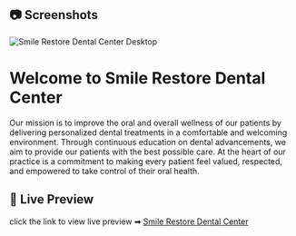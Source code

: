 
## 📷 Screenshots
![Smile Restore Dental Center Desktop](https://ranvoxrat.github.io/SmileStoreDentalCenter/assets/images/screenshot.png)
# Welcome to Smile Restore Dental Center
Our mission is to improve the oral and overall wellness of our patients by delivering personalized dental treatments in a comfortable and welcoming environment. Through continuous education on dental advancements, we aim to provide our patients with the best possible care. At the heart of our practice is a commitment to making every patient feel valued, respected, and empowered to take control of their oral health.

## 🔗 Live Preview
click the link to view live preview ➡
[Smile Restore Dental Center](https://ranvoxrat.github.io/SmileStoreDentalCenter)


